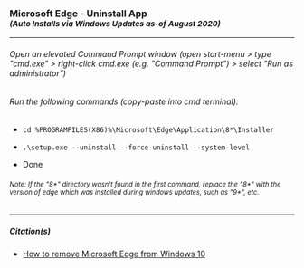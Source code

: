 <h3>Microsoft Edge - Uninstall App<br/><sub><i>(Auto Installs via Windows Updates as-of August 2020)</i></sub></h3>
<hr />
<h6>Open an elevated Command Prompt window (open start-menu > type "cmd.exe" > right-click cmd.exe (e.g. "Command Prompt") > select "Run as administrator")</h6>
<h6>Run the following commands (copy-paste into cmd terminal):</h6>
<ul>
	<li><pre><code>cd %PROGRAMFILES(X86)%\Microsoft\Edge\Application\8*\Installer</code></pre></li>
	<li><pre><code>.\setup.exe --uninstall --force-uninstall --system-level</code></pre></li>
	<li>Done</li>
</ul>
<h6><i><sub>Note: If the "8*" directory wasn't found in the first command, replace the "8*" with the version of edge which was installed during windows updates, such as "9*", etc.</sub></i></h6>
<hr />
<h5>Citation(s)</h5>
<ul>
	<li><a href="https://www.windowscentral.com/how-remove-microsoft-edge-windows-10">How to remove Microsoft Edge from Windows 10</a></li>
</ul>
